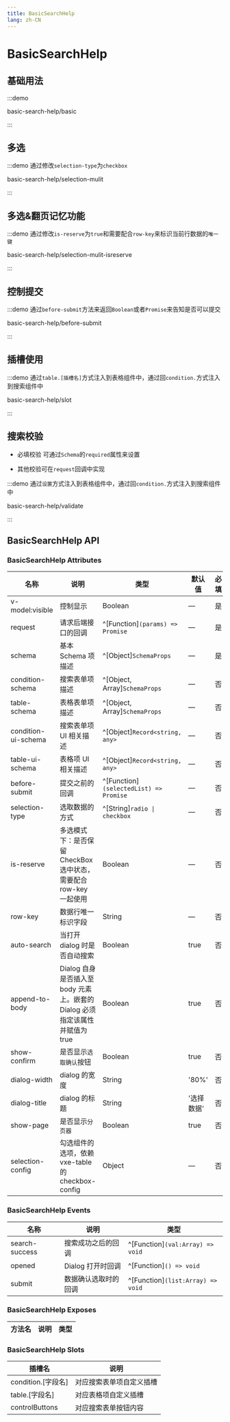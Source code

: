 ```yaml
---
title: BasicSearchHelp
lang: zh-CN
---
```


# BasicSearchHelp

## 基础用法

:::demo

basic-search-help/basic

:::

## 多选

:::demo 通过修改`selection-type`为`checkbox`

basic-search-help/selection-mulit

:::

## 多选&翻页记忆功能

:::demo 通过修改`is-reserve`为`true`和需要配合`row-key`来标识当前行数据的`唯一键`

basic-search-help/selection-mulit-isreserve

:::

## 控制提交

:::demo 通过`before-submit`方法来返回`Boolean`或者`Promise`来告知是否可以提交

basic-search-help/before-submit

:::

## 插槽使用

:::demo 通过`table.[插槽名]`方式注入到表格组件中，通过回`condition.`方式注入到搜索组件中

basic-search-help/slot

:::

## 搜索校验

- 必填校验 可通过`Schema`的`required`属性来设置

- 其他校验可在`request`回调中实现

:::demo 通过`设置`方式注入到表格组件中，通过回`condition.`方式注入到搜索组件中

basic-search-help/validate

:::

## BasicSearchHelp API

### BasicSearchHelp Attributes

| 名称                | 说明                                                                         | 类型                                   | 默认值     | 必填 |
| ------------------- | ---------------------------------------------------------------------------- | -------------------------------------- | ---------- | ---- |
| v-model:visible     | 控制显示                                                                     | Boolean                                | —          | 是   |
| request             | 请求后端接口的回调                                                           | ^[Function]`(params) => Promise`       | —          | 是   |
| schema              | 基本 Schema 项描述                                                           | ^[Object]`SchemaProps`                 | —          | 是   |
| condition-schema    | 搜索表单项描述                                                               | ^[Object, Array]`SchemaProps`          | —          | 否   |
| table-schema        | 表格表单项描述                                                               | ^[Object, Array]`SchemaProps`          | —          | 否   |
| condition-ui-schema | 搜索表单项 UI 相关描述                                                       | ^[Object]`Record<string, any>`         | —          | 否   |
| table-ui-schema     | 表格项 UI 相关描述                                                           | ^[Object]`Record<string, any>`         | —          | 否   |
| before-submit       | 提交之前的回调                                                               | ^[Function]`(selectedList) => Promise` | —          | 否   |
| selection-type      | 选取数据的方式                                                               | ^[String]`radio \| checkbox`           | —          | 否   |
| is-reserve          | 多选模式下：是否保留 CheckBox 选中状态，需要配合 row-key 一起使用            | Boolean                                | —          | 否   |
| row-key             | 数据行唯一标识字段                                                           | String                                 | —          | 否   |
| auto-search         | 当打开 dialog 时是否自动搜索                                                 | Boolean                                | true       | 否   |
| append-to-body      | Dialog 自身是否插入至 body 元素上。嵌套的 Dialog 必须指定该属性并赋值为 true | Boolean                                | true       | 否   |
| show-confirm        | 是否显示`选取确认`按钮                                                       | Boolean                                | true       | 否   |
| dialog-width        | dialog 的宽度                                                                | String                                 | '80%'      | 否   |
| dialog-title        | dialog 的标题                                                                | String                                 | '选择数据' | 否   |
| show-page           | 是否显示`分页器`                                                             | Boolean                                | true       | 否   |
| selection-config    | 勾选组件的选项，依赖 vxe-table 的 checkbox-config                            | Object                                 | —          | 否   |

### BasicSearchHelp Events

| 名称           | 说明                 | 类型                              |
| -------------- | -------------------- | --------------------------------- |
| search-success | 搜索成功之后的回调   | ^[Function]`(val:Array) => void`  |
| opened         | Dialog 打开时回调    | ^[Function]`() => void`           |
| submit         | 数据确认选取时的回调 | ^[Function]`(list:Array) => void` |

### BasicSearchHelp Exposes

| 方法名 | 说明 | 类型 |
| ------ | ---- | ---- |

### BasicSearchHelp Slots

| 插槽名             | 说明                     |
| ------------------ | ------------------------ |
| condition.[字段名] | 对应搜索表单项自定义插槽 |
| table.[字段名]     | 对应表格项自定义插槽     |
| controlButtons     | 对应搜索表单按钮内容     |
